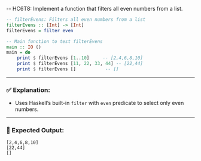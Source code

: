 -- HC6T8: Implement a function that filters all even numbers from a list.
```haskell
-- filterEvens: Filters all even numbers from a list
filterEvens :: [Int] -> [Int]
filterEvens = filter even

-- Main function to test filterEvens
main :: IO ()
main = do
    print $ filterEvens [1..10]     -- [2,4,6,8,10]
    print $ filterEvens [11, 22, 33, 44] -- [22,44]
    print $ filterEvens []           -- []
```

---

### ✅ Explanation:

* Uses Haskell’s built-in `filter` with `even` predicate to select only even numbers.

---

### 🧪 Expected Output:

```
[2,4,6,8,10]
[22,44]
[]
```

